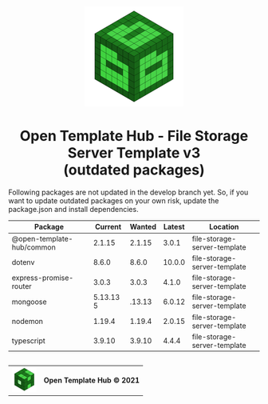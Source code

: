 <p align="center">
  <a href="https://opentemplatehub.com">
    <img src="https://raw.githubusercontent.com/open-template-hub/open-template-hub.github.io/master/assets/logo/server/file-storage-server-logo.png" alt="Logo" width=200>
  </a>
</p>


<h1 align="center">
Open Template Hub - File Storage Server Template v3
  <br/>
(outdated packages)
</h1>

Following packages are not updated in the develop branch yet. So, if you want to update outdated packages on your own risk, update the package.json and install dependencies.

| Package                     | Current    | Wanted   | Latest   | Location |
| --- | --- | --- | --- | --- |
| @open-template-hub/common   |  2.1.15    | 2.1.15   |  3.0.1   | file-storage-server-template |
| dotenv                      |   8.6.0    |  8.6.0   | 10.0.0   | file-storage-server-template |
| express-promise-router      |   3.0.3    |  3.0.3   |  4.1.0   | file-storage-server-template |
| mongoose                    | 5.13.13  5 | .13.13   | 6.0.12   | file-storage-server-template |
| nodemon                     |  1.19.4    | 1.19.4   | 2.0.15   | file-storage-server-template |
| typescript                  |  3.9.10    | 3.9.10   |  4.4.4   | file-storage-server-template |

<table align="right"><tr><td><a href="https://opentemplatehub.com"><img src="https://raw.githubusercontent.com/open-template-hub/open-template-hub.github.io/master/assets/logo/brand-logo.png" width="50px" alt="oth"/></a></td><td><b>Open Template Hub © 2021</b></td></tr></table>

